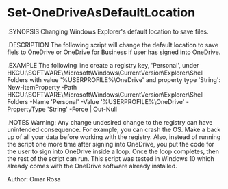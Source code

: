 # Set-OneDriveAsDefaultLocation

.SYNOPSIS
Changing Windows Explorer's default location to save files.

.DESCRIPTION
The following script will change the default location to save fiels to OneDrive or OneDrive for Business if user has signed into OneDrive.

.EXAMPLE
The following line create a registry key, 'Personal', under HKCU:\SOFTWARE\Microsoft\Windows\CurrentVersion\Explorer\Shell Folders with value '%USERPROFILE%\OneDrive' and property type 'String':
New-ItemProperty -Path HKCU:\SOFTWARE\Microsoft\Windows\CurrentVersion\Explorer\Shell Folders -Name  'Personal' -Value '%USERPROFILE%\OneDrive' -PropertyType 'String' -Force | Out-Null

.NOTES
Warning: Any change undesired change to the registry can have unintended consequence. For example, you can crash the OS. Make a back up of all your data before working with the registry.
Also, instead of running the script one more time after signing into OneDrive, you put the code for the user to sign into OneDrive inside a loop. Once the loop completes, then the rest of the script can run.
This script was tested in Windows 10 which already comes with the OneDrive software already installed.

Author: Omar Rosa
